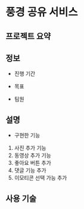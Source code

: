 # 풍경 공유 서비스

## 프로젝트 요약


## 정보
* 진행 기간

* 목표

* 팀원

## 설명
* 구현한 기능
1. 사진 추가 기능
2. 동영상 추가 기능
3. 좋아요 버튼 추가
4. 댓글 기능 추가
5. 이모티콘 선택 가능 추가


## 사용 기술




